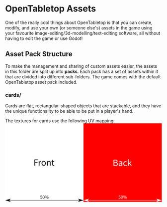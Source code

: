 # OpenTabletop Assets

One of the really cool things about OpenTabletop is that you can create,
modify, and use your own (or someone else's) assets in the game using your
favourite image-editing/3d-modelling/text-editing software, all without having
to edit the game or use Godot!

## Asset Pack Structure

To make the management and sharing of custom assets easier, the assets in this
folder are split up into **packs**. Each pack has a set of assets within it
that are divided into different sub-folders. The game comes with the default
OpenTabletop asset pack included.

### cards/

Cards are flat, rectangular-shaped objects that are stackable, and they have
the unique functionality to be able to be put in a player's hand.

The textures for cards use the following UV mapping:
![Card](OpenTabletop/cards/Template.svg)
